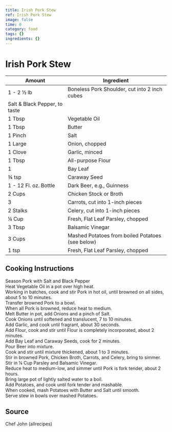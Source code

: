 ```yaml
---
title: Irish Pork Stew
ref: Irish Pork Stew
image: false
time: 0
category: food
tags: {}
ingredients: {}
---
```

# Irish Pork Stew   
  
|Amount | Ingredient|  
|----|----|  
1 - 2 ½ lb | Boneless Pork Shoulder, cut into 2 inch cubes  
| Salt & Black Pepper, to taste  
1 Tbsp | Vegetable Oil  
1 Tbsp | Butter  
1 Pinch | Salt  
1 Large | Onion, chopped  
1 Clove | Garlic, minced  
1 Tbsp | All-purpose Flour  
1 | Bay Leaf  
¾ tsp | Caraway Seed  
1 - 12 Fl. oz. Bottle | Dark Beer, e.g., Guinness  
2 Cups | Chicken Stock or Broth  
3 | Carrots, cut into 1-inch pieces  
2 Stalks | Celery, cut into 1-inch pieces  
¼ Cup | Fresh, Flat Leaf Parsley, chopped  
3 Tbsp | Balsamic Vinegar  
3 Cups | Mashed Potatoes from boiled Potatoes (see below)  
1 tsp | Fresh, Flat Leaf Parsley, chopped  
  
## Cooking Instructions  
  
Season Pork with Salt and Black Pepper  
Heat Vegetable Oil in a pot over high heat.  
Working in batches, cook and stir Pork in hot oil, until browned on all sides, about 5 to 10 minutes.  
Transfer browned Pork to a bowl.  
When all Pork is browned, reduce heat to medium.  
Melt Butter in pot, add Onions and a pinch of Salt.  
Cook Onions until softened and translucent, 7 to 10 minutes.  
Add Garlic, and cook until fragrant, about 30 seconds.  
Add Flour, cook and stir until Flour is completely incorporated, about 2 minutes.  
Add Bay Leaf and Caraway Seeds, cook for 2 minutes.  
Pour Beer into mixture.  
Cook and stir until mixture thickened, about 1 to 3 minutes.  
Stir in browned Pork, Chicken Broth, Carrots, and Celery, bring to simmer.  
Stir in ¼ Cup Parsley and Balsamic Vinegar.  
Reduce heat to medium-low, and simmer until Pork is fork tender, about 2 hours.  
Bring large pot of lightly salted water to a boil.  
Add Potatoes, and cook until fork tender and mashable.  
When cooked, mash Potatoes with Butter and Salt until smooth.  
Serve stew in bowls over mashed Potatoes.  
  
## Source  
Chef John (allrecipes)  